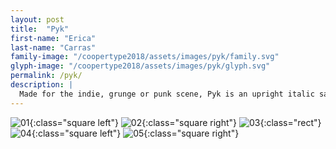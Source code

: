 ```yaml
---
layout: post
title:  "Pyk"
first-name: "Erica"
last-name: "Carras"
family-image: "/coopertype2018/assets/images/pyk/family.svg"
glyph-image: "/coopertype2018/assets/images/pyk/glyph.svg"
permalink: /pyk/
description: |
  Made for the indie, grunge or punk scene, Pyk is an upright italic sans serif text face with no fear of being a little bit funky. Inspired by the work of Helmut Salden and his bouncing brush lettering, Pyk sets out to capture that bouncing rhythm, but designed for text setting.
---
```


![01](/coopertype2018/assets/images/pyk/01.jpg){:class="square left"}
![02](/coopertype2018/assets/images/pyk/02.jpg){:class="square right"}
![03](/coopertype2018/assets/images/pyk/03.jpg){:class="rect"}
![04](/coopertype2018/assets/images/pyk/04.jpg){:class="square left"}
![05](/coopertype2018/assets/images/pyk/05.jpg){:class="square right"}
